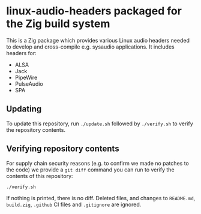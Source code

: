 # linux-audio-headers packaged for the Zig build system

This is a Zig package which provides various Linux audio headers needed to develop and cross-compile e.g. sysaudio applications. It includes headers for:

* ALSA
* Jack
* PipeWire
* PulseAudio
* SPA

## Updating

To update this repository, run `./update.sh` followed by `./verify.sh` to verify the repository contents.

## Verifying repository contents

For supply chain security reasons (e.g. to confirm we made no patches to the code) we provide a `git diff` command you can run to verify the contents of this repository:

```sh
./verify.sh
```

If nothing is printed, there is no diff. Deleted files, and changes to `README.md`, `build.zig`, `.github` CI files and `.gitignore` are ignored.
